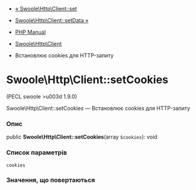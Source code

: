 - [« Swoole\Http\Client::set](swoole-http-client.set.md)
- [Swoole\Http\Client::setData »](swoole-http-client.setdata.md)

- [PHP Manual](index.md)
- [Swoole\Http\Client](class.swoole-http-client.md)
- Встановлює cookies для HTTP-запиту

# Swoole\Http\Client::setCookies

(PECL swoole \>u003d 1.9.0)

Swoole\Http\Client::setCookies — Встановлює cookies для HTTP-запиту

### Опис

public **Swoole\Http\Client::setCookies**(array `$cookies`): void

### Список параметрів

`cookies`

### Значення, що повертаються
